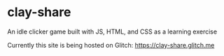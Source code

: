 # clay-share
An idle clicker game built with JS, HTML, and CSS as a learning exercise

Currently this site is being hosted on Glitch:
https://clay-share.glitch.me
